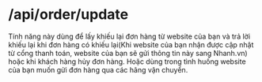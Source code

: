 # /api/order/update
Tính năng này dùng để lấy khiếu lại đơn hàng từ website của bạn và trả lời khiếu lại khi đơn hàng có khiếu lại(Khi website của bạn nhận được cập nhật từ cổng thanh toán, website của bạn sẽ gửi thông tin này sang Nhanh.vn) hoặc khi khách hàng hủy đơn hàng. Hoặc dùng trong tình huống website của bạn muốn gửi đơn hàng qua các hãng vận chuyển.